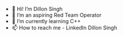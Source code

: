 - 👋 Hi! I’m Dillon Singh
- 👀 I’m an aspiring Red Team Operator 
- 🌱 I’m currently learning C++
- 📫 How to reach me - LinkedIn Dillon Singh

<!---
DillonSingh/DillonSingh is a ✨ special ✨ repository because its `README.md` (this file) appears on your GitHub profile.
You can click the Preview link to take a look at your changes.
--->
